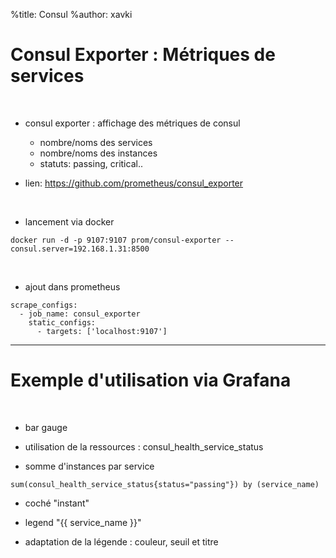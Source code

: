 %title: Consul
%author: xavki


# Consul Exporter : Métriques de services


<br>


* consul exporter : affichage des métriques de consul
	* nombre/noms des services
	* nombre/noms des instances
	* statuts: passing, critical..

* lien: https://github.com/prometheus/consul_exporter

<br>


* lancement via docker 

```
docker run -d -p 9107:9107 prom/consul-exporter --consul.server=192.168.1.31:8500
```

<br>


* ajout dans prometheus

```
scrape_configs:
  - job_name: consul_exporter
    static_configs:
      - targets: ['localhost:9107']
```

-------------------------------------------------------------------------

# Exemple d'utilisation via Grafana


<br>


* bar gauge

* utilisation de la ressources : consul_health_service_status

* somme d'instances par service 

```
sum(consul_health_service_status{status="passing"}) by (service_name)
```

* coché "instant"

* legend "{{ service_name }}"

* adaptation de la légende : couleur, seuil et titre
